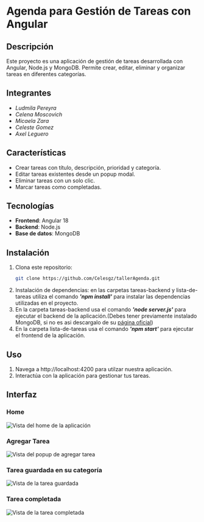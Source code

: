 # Agenda para Gestión de Tareas con Angular

## Descripción
Este proyecto es una aplicación de gestión de tareas desarrollada con Angular, Node.js y MongoDB. Permite crear, editar, eliminar y organizar tareas en diferentes categorías.

## Integrantes
- *Ludmila Pereyra*
- *Celena Moscovich*
- *Micaela Zara*
- *Celeste Gomez*
- *Axel Leguero*

## Características
- Crear tareas con título, descripción, prioridad y categoría.
- Editar tareas existentes desde un popup modal.
- Eliminar tareas con un solo clic.
- Marcar tareas como completadas.

## Tecnologías
- **Frontend**: Angular 18
- **Backend**: Node.js
- **Base de datos**: MongoDB

## Instalación
1. Clona este repositorio:
   ```bash
   git clone https://github.com/Celesgz/tallerAgenda.git

2. Instalación de dependencias: en las carpetas tareas-backend y lista-de-tareas utiliza el comando ***'npm install'*** para instalar las dependencias utilizadas en el proyecto.
3. En la carpeta tareas-backend usa el comando ***'node server.js'*** para ejecutar el backend de la aplicación.(Debes tener previamente instalado MongoDB, si no es asi descargalo de su [página oficial](https://www.mongodb.com/try/download/community))
4. En la carpeta lista-de-tareas  usa el comando ***'npm start'*** para ejecutar el frontend de la aplicación.

## Uso
1. Navega a http://localhost:4200 para utilzar nuestra aplicación.
2. Interactúa con la aplicación para gestionar tus tareas.

## Interfaz

### Home
![Vista del home de la aplicación](https://raw.Celesgz/tallerAgenda/tree/main/lista-de-tareas/public/01-interfaz)

### Agregar Tarea
![Vista del popup de agregar tarea](https://raw.Celesgz/tallerAgenda/tree/main/lista-de-tareas/public/02-interfaz)

### Tarea guardada en su categoría
![Vista de la tarea guardada](https://raw.Celesgz/tallerAgenda/tree/main/lista-de-tareas/public/03-interfaz)

### Tarea completada
![Vista de la tarea completada](https://raw.Celesgz/tallerAgenda/tree/main/lista-de-tareas/public/04-interfaz)